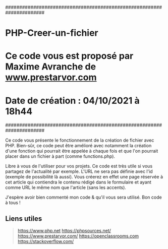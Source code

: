 ######################################################################
# PHP-Creer-un-fichier                                               #
# Ce code vous est proposé par Maxime Avranche de www.prestarvor.com #
# Date de création : 04/10/2021 à 18h44                              #
######################################################################

Ce code vous présente le fonctionnement de la création de fichier avec PHP.
Bien-sûr, ce code peut être amélioré avec notamment la création d'une fonction qui pourrait être appelée à chaque fois et que l'on pourrait placer dans un fichier à part (comme functions.php).

Libre à vous de l'utiliser pour vos projets. Ce code est très utile si vous partagez de l'actualité par exemple. L'URL ne sera pas définie avec l'id (exemple de possibilité là aussi). Vous créerez en effet une page réservée à cet article qui contiendra le contenu rédigé dans le formulaire et ayant comme URL le même nom que l'article (sans les accents). 

J'espère avoir bien commenté mon code & qu'il vous sera utilisé. 
Bon code à tous !

## Liens utiles
> https://www.php.net
> https://phpsources.net/
> https://www.prestarvor.com/
> https://openclassrooms.com
> https://stackoverflow.com/


